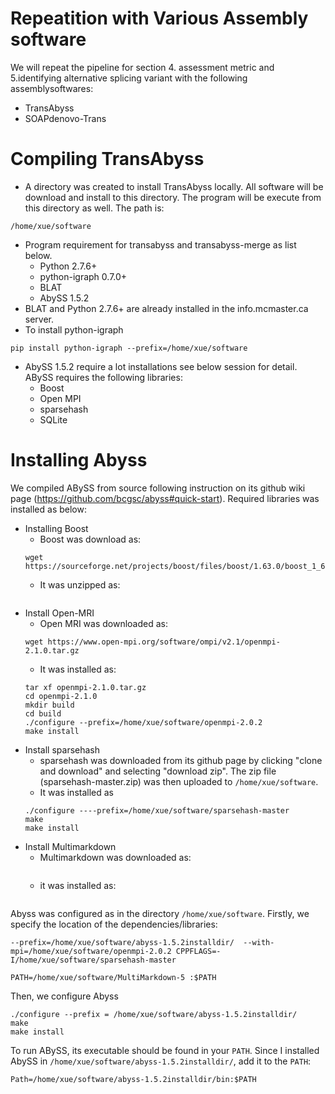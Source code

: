 # Repeatition with Various Assembly software
We will repeat the pipeline for section 4. assessment metric and 5.identifying alternative splicing variant with the following assemblysoftwares:
- TransAbyss
- SOAPdenovo-Trans

# Compiling TransAbyss
- A directory was created to install TransAbyss locally. All software will be download and install to this directory. The program will be execute from this directory as well. The path is:
```
/home/xue/software
```
- Program requirement for transabyss and transabyss-merge as list below. 
  - Python 2.7.6+
  - python-igraph 0.7.0+
  - BLAT
  - AbySS 1.5.2
 - BLAT and Python 2.7.6+ are already installed in the info.mcmaster.ca server.
 - To install python-igraph
 ```
 pip install python-igraph --prefix=/home/xue/software
 ```
 - AbySS 1.5.2 require a lot installations see below session for detail. ABySS requires the following libraries:
    - Boost
    - Open MPI
    - sparsehash
    - SQLite
 
 # Installing Abyss
We compiled ABySS from source following instruction on its github wiki page (https://github.com/bcgsc/abyss#quick-start). Required libraries was installed as below:
- Installing Boost
    - Boost was download as:
    ```
    wget https://sourceforge.net/projects/boost/files/boost/1.63.0/boost_1_63_0.tar.bz2
    ```
    - It was unzipped as:
    ```
    ```
- Install Open-MRI
    - Open MRI was downloaded as:
    ```
    wget https://www.open-mpi.org/software/ompi/v2.1/openmpi-2.1.0.tar.gz
    ```
    - It was installed as:
    ```
    tar xf openmpi-2.1.0.tar.gz
    cd openmpi-2.1.0
    mkdir build
    cd build
    ./configure --prefix=/home/xue/software/openmpi-2.0.2
    make install
    ```
- Install sparsehash
    - sparsehash was downloaded from its github page by clicking "clone and download" and selecting "download zip". The zip file (sparsehash-master.zip) was then uploaded to ```/home/xue/software```.
    - It was installed as
    ```
    ./configure ----prefix=/home/xue/software/sparsehash-master
    make
    make install
    ```
- Install Multimarkdown
    - Multimarkdown was downloaded as:
    ```
    ```
    - it was installed as:
    ```
    ```

Abyss was configured as in the directory ```/home/xue/software```. Firstly, we specify the location of the dependencies/libraries:
 ```
 --prefix=/home/xue/software/abyss-1.5.2installdir/  --with-mpi=/home/xue/software/openmpi-2.0.2 CPPFLAGS=-I/home/xue/software/sparsehash-master 
 ```
 ```
 PATH=/home/xue/software/MultiMarkdown-5 :$PATH
 ```
 Then, we configure Abyss
 ```
 ./configure --prefix = /home/xue/software/abyss-1.5.2installdir/ 
 make
 make install
 ```
To run ABySS, its executable should be found in your ```PATH```. Since I installed AbySS in ```/home/xue/software/abyss-1.5.2installdir/```, add it to the ```PATH```:
```
Path=/home/xue/software/abyss-1.5.2installdir/bin:$PATH
```

 

